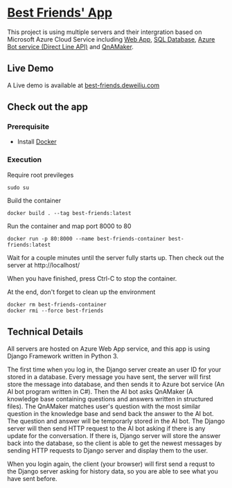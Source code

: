 # [Best Friends' App](https://best-friends.deweiliu.com)

This project is using multiple servers and their intergration based on Microsoft Azure Cloud Service including [Web App](https://azure.microsoft.com/en-gb/services/app-service/web/), [SQL Database](https://en.wikipedia.org/wiki/Microsoft_SQL_Server), [Azure Bot service (Direct Line API)](https://azure.microsoft.com/en-us/services/bot-service/) and [QnAMaker](https://www.qnamaker.ai/).

## Live Demo
A Live demo is available at [best-friends.deweiliu.com](https://best-friends.deweiliu.com)

## Check out the app
### Prerequisite
* Install [Docker](https://www.docker.com/)
### Execution
Require root previleges

    sudo su
Build the container

    docker build . --tag best-friends:latest

Run the container and map port 8000 to 80

    docker run -p 80:8000 --name best-friends-container best-friends:latest

Wait for a couple minutes until the server fully starts up. Then check out the server at http://localhost/

When you have finished, press Ctrl-C to stop the container.

At the end, don't forget to clean up the environment

    docker rm best-friends-container
    docker rmi --force best-friends


## Technical Details
All servers are hosted on Azure Web App service, and this app is using Django Framework written in Python 3.

The first time when you log in, the Django server create an user ID for your stored in a database. Every message you have sent, the server will first store the message into database, and then sends it to Azure bot service (An AI bot program written in C#). Then the AI bot asks QnAMaker (A knowledge base containing questions and answers written in structured files). The QnAMaker matches user's question with the most similar question in the knowledge base and send back the answer to the AI bot. The question and answer will be temporarly stored in the AI bot. The Django server will then send HTTP request to the AI bot asking if there is any update for the conversation. If there is, Django server will store the answer back into the database, so the client is able to get the newest messages by sending HTTP requests to Django server and display them to the user.

When you login again, the client (your browser) will first send a requst to the Django server asking for history data, so you are able to see what you have sent before.


